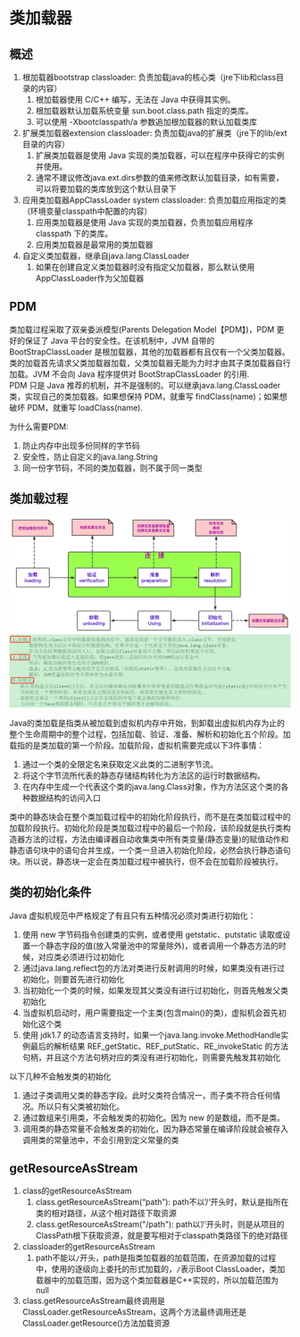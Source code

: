 # 类加载器


## 概述

1. 根加载器bootstrap classloader: 负责加载java的核心类（jre下lib和class目录的内容）
   1. 根加载器使用 C/C++ 编写，无法在 Java 中获得其实例。
   2. 根加载器默认加载系统变量 sun.boot.class.path 指定的类库。
   3. 可以使用 -Xbootclasspath/a 参数追加根加载器的默认加载类库
2. 扩展类加载器extension classloader: 负责加载java的扩展类（jre下的lib/ext目录的内容）
   1. 扩展类加载器是使用 Java 实现的类加载器，可以在程序中获得它的实例并使用。
   2. 通常不建议修改java.ext.dirs参数的值来修改默认加载目录，如有需要，可以将要加载的类库放到这个默认目录下
3. 应用类加载器AppClassLoader system classloader: 负责加载应用指定的类（环境变量classpath中配置的内容）
   1. 应用类加载器是使用 Java 实现的类加载器，负责加载应用程序 classpath 下的类库。
   2. 应用类加载器是最常用的类加载器
4. 自定义类加载器，继承自java.lang.ClassLoader
   1. 如果在创建自定义类加载器时没有指定父加载器，那么默认使用 AppClassLoader作为父加载器

## PDM

类加载过程采取了双亲委派模型(Parents Delegation Model【PDM】)，PDM 更好的保证了 Java 平台的安全性。在该机制中，JVM 自带的 BootStrapClassLoader 是根加载器，其他的加载器都有且仅有一个父类加载器。类的加载首先请求父类加载器加载，父类加载器无能为力时才由其子类加载器自行加载。JVM 不会向 Java 程序提供对 BootStrapClassLoader 的引用.  
PDM 只是 Java 推荐的机制，并不是强制的。可以继承java.lang.ClassLoader类，实现自己的类加载器。如果想保持 PDM，就重写 findClass(name)；如果想破坏 PDM，就重写 loadClass(name).

为什么需要PDM:
1.  防止内存中出现多份同样的字节码
2.  安全性，防止自定义的java.lang.String
3.  同一份字节码，不同的类加载器，则不属于同一类型

## 类加载过程

![](pic/class-loader.webp)  
![](pic/class-loader-detail.webp)  

Java的类加载是指类从被加载到虚拟机内存中开始，到卸载出虚拟机内存为止的整个生命周期中的整个过程，包括加载、验证、准备、解析和初始化五个阶段。加载指的是类加载的第一个阶段。加载阶段，虚拟机需要完成以下3件事情：
1. 通过一个类的全限定名来获取定义此类的二进制字节流。
2. 将这个字节流所代表的静态存储结构转化为方法区的运行时数据结构。
3. 在内存中生成一个代表这个类的java.lang.Class对象，作为方法区这个类的各种数据结构的访问入口

类中的静态块会在整个类加载过程中的初始化阶段执行，而不是在类加载过程中的加载阶段执行。初始化阶段是类加载过程中的最后一个阶段，该阶段就是执行类构造器<clinit>方法的过程，<clinit>方法由编译器自动收集类中所有类变量(静态变量)的赋值动作和静态语句块中的语句合并生成，一个类一旦进入初始化阶段，必然会执行静态语句块。所以说，静态块一定会在类加载过程中被执行，但不会在加载阶段被执行。

## 类的初始化条件

Java 虚拟机规范中严格规定了有且只有五种情况必须对类进行初始化：
1. 使用 new 字节码指令创建类的实例，或者使用 getstatic、putstatic 读取或设置一个静态字段的值(放入常量池中的常量除外)，或者调用一个静态方法的时候，对应类必须进行过初始化
2. 通过java.lang.reflect包的方法对类进行反射调用的时候，如果类没有进行过初始化，则要首先进行初始化
3. 当初始化一个类的时候，如果发现其父类没有进行过初始化，则首先触发父类初始化
4. 当虚拟机启动时，用户需要指定一个主类(包含main()的类)，虚拟机会首先初始化这个类
5. 使用 jdk1.7 的动态语言支持时，如果一个java.lang.invoke.MethodHandle实例最后的解析结果 REF_getStatic、REF_putStatic、RE_invokeStatic 的方法句柄，并且这个方法句柄对应的类没有进行初始化，则需要先触发其初始化

以下几种不会触发类的初始化
1. 通过子类调用父类的静态字段。此时父类符合情况一，而子类不符合任何情况。所以只有父类被初始化。
2. 通过数组来引用类，不会触发类的初始化。因为 new 的是数组，而不是类。
3. 调用类的静态常量不会触发类的初始化，因为静态常量在编译阶段就会被存入调用类的常量池中，不会引用到定义常量的类

## getResourceAsStream

1. class的getResourceAsStream
   1. class.getResourceAsStream(“path”): path不以’/‘开头时，默认是指所在类的相对路径，从这个相对路径下取资源
   2. class.getResourceAsStream("/path"): path以’/'开头时，则是从项目的ClassPath根下获取资源，就是要写相对于classpath类路径下的绝对路径
2. classloader的getResourceAsStream
   1. path不能以`/`开头，path是指类加载器的加载范围，在资源加载的过程中，使用的逐级向上委托的形式加载的，`/`表示Boot ClassLoader，类加载器中的加载范围，因为这个类加载器是C++实现的，所以加载范围为null
3. class.getResourceAsStream最终调用是ClassLoader.getResourceAsStream，这两个方法最终调用还是ClassLoader.getResource()方法加载资源